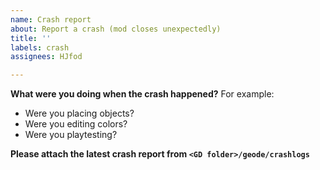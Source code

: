 ```yaml
---
name: Crash report
about: Report a crash (mod closes unexpectedly)
title: ''
labels: crash
assignees: HJfod

---
```


**What were you doing when the crash happened?**
For example:
 - Were you placing objects?
 - Were you editing colors?
 - Were you playtesting?

**Please attach the latest crash report from `<GD folder>/geode/crashlogs`**
